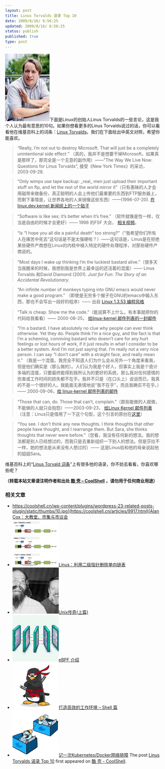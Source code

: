 ```yaml
---
layout: post
title: Linus Torvalds 语录 Top 10
date: 2009/8/16/ 6:56:25
updated: 2009/8/16/ 6:56:25
status: publish
published: true
type: post
---
```


![linus torvalds](../wp-content/uploads/2009/08/linus_torvalds_talking.jpg "linus torvalds")下面是Linux的创始人Linus Torvalds的一些言论，这是我个人认为最有意思的10句。如果你想看更多的Linus Torvalds说过的话，你可以看看他在维基百科上的词条：[Linux Torvalds](http://en.wikiquote.org/wiki/Linus_Torvalds)。我们在下面给出中英文对照，希望你能喜欢。



> “Really, I’m not out to destroy Microsoft. That will just be a completely unintentional side effect ” （真的，我并不是想要干掉Microsoft，如果真是那样了，那完全是一个无意的副作用）——”The Way We Live Now: Questions for Linus Torvalds”, 接受《New York Times》的采访， 2003-09-28.
> 
> 



> “Only wimps use tape backup: \_real\_ men just upload their important stuff on ftp, and let the rest of the world mirror it”（只有愚昧的人才会用磁带来做备份，真正聪明的人会上传他们最重要的东西到FTP服务器上，而剩下事情是，让世界各地的人来镜像这些东西）——(1996-07-20). [在linux.dev.kernel 新闻组上的一个贴子](http://groups.google.com/groups?selm=Pine.LNX.3.91.960720095713.20645F-100000%40linux.cs.Helsinki.FI "http://groups.google.com/groups?selm=Pine.LNX.3.91.960720095713.20645F-100000%40linux.cs.Helsinki.FI")
> 
> 




> “Software is like sex; it’s better when it’s free.” （软件就像是性一样，仅当是自由的时候才会更好）—— 1996 的FSF 大会， [相关视频](http://www.argentilinux.com.ar/doku.php/linux_videos_documentales:the_code_linux "http://www.argentilinux.com.ar/doku.php/linux_videos_documentales:the_code_linux")。
> 
> 



> “Is “I hope you all die a painful death” too strong?”（“我希望你们所有人在痛苦中死去”这句话是不是太强硬啦？）——这句话是，Linus是在拒绝某些硬件产商想在Linux的内核中植入特定的硬件处理程序，对那些硬件产商说的。
> 
> 



> “Most days I wake up thinking I’m the luckiest bastard alive.”（很多天当我醒来的时候，我想到我是世界上最幸运的还活着的混蛋）—— Linus  Torvalds 和David Diamond (2001). *Just for Fun: The Story of an Accidental Revolutionary.*
> 
> 



> “An infinite number of monkeys typing into GNU emacs would never make a good program.” （即使是无穷多个猴子在GNU的emacs中输入东西，那也不会写出一段好的程序）—— 出自 [Linux 1.3.53 编程风格](http://www.linuxhq.com/kernel/v1.3/53/Documentation/CodingStyle "http://www.linuxhq.com/kernel/v1.3/53/Documentation/CodingStyle")
> 
> 



> “Talk is cheap. Show me the code.”（能说算不上什么，有本事就把你的代码给我看看）—— 2000-08-25， [给linux-kernel 邮件列表的一封邮件](http://lkml.org/lkml/2000/8/25/132 "http://lkml.org/lkml/2000/8/25/132")
> 
> 



> “I’m a bastard. I have absolutely no clue why people can ever think otherwise. Yet they do. People think I’m a nice guy, and the fact is that I’m a scheming, conniving bastard who doesn’t care for any hurt feelings or lost hours of work, if it just results in what I consider to be a better system. And I’m not just saying that. I’m really not a very nice person. I can say “I don’t care” with a straight face, and really mean it.” （我是一个混蛋。我完全不知道人们为什么会从另外一个角度来看我，但是他们确实是（那么做的）。人们认为我是个好人，但事实上我是个诡计多端的混蛋，只要最终能得到我所认为的更好的系统，那么我对任何感情的伤害或工作时间的损失都不在乎。我并不只是（在口头上）说说而已，我真的不是一个很好的人。我能面无表情地说“我不在乎”，而且我确实不在乎。）—— 2000-09-06，[给 linux-kernel 邮件列表的邮件](http://lkml.org/lkml/2000/9/6/65 "http://lkml.org/lkml/2000/9/6/65")
> 
> 



> “Those that can, do. Those that can’t, complain.”（那些能做的人就做，不能做的人就只会抱怨）——2003-09-23， [给Linux Kernel 邮件列表](http://kerneltrap.org/node/901 "http://kerneltrap.org/node/901") （注意：Linus只是借用了一下这个句型，这个引言的原创在[这里](http://shlomif.livejournal.com/39215.html)）
> 
> 



> “You see. I don’t think any new thoughts. I think thoughts that other people have thought, and I rearrange them. But Sara, she thinks thoughts that never were before.”（您看，我没有任何新的想法。我的想法都是别人已经想过的，而我只是去重新组织一下别人的想法。但是莎拉不一样，她的想法是从来没有人想过的）—— 这是Linus给和他的母亲说起他的姐姐Sara。
> 
> 


维基百科上的“[Linus Torvald 词条](http://en.wikiquote.org/wiki/Linus_Torvalds)”上有很多他的语录，你不妨去看看，你喜欢哪些呢？



**（转载本站文章请注明作者和出处 [酷 壳 – CoolShell](https://coolshell.cn/) ，请勿用于任何商业用途）**



### 相关文章

* [https://coolshell.cn/wp-content/plugins/wordpress-23-related-posts-plugin/static/thumbs/10.jpg](https://coolshell.cn/articles/9917.html)[Alan Cox：大教堂、市集与市议会](https://coolshell.cn/articles/9917.html)
* [![Linus：利用二级指针删除单向链表](../wp-content/uploads/2013/02/linus_pointer_to_pointer-150x150.jpg)](https://coolshell.cn/articles/8990.html)[Linus：利用二级指针删除单向链表](https://coolshell.cn/articles/8990.html)
* [![Unix传奇(上篇)](../wp-content/uploads/2010/04/o_unixrichiethompson-150x150.jpg)](https://coolshell.cn/articles/2322.html)[Unix传奇(上篇)](https://coolshell.cn/articles/2322.html)
* [![eBPF 介绍](../wp-content/uploads/2022/12/eBPF-150x150.jpeg)](https://coolshell.cn/articles/22320.html)[eBPF 介绍](https://coolshell.cn/articles/22320.html)
* [![打造高效的工作环境 – Shell 篇](../wp-content/uploads/2019/03/linux.ninja_-150x150.png)](https://coolshell.cn/articles/19219.html)[打造高效的工作环境 – Shell 篇](https://coolshell.cn/articles/19219.html)
* [![记一次Kubernetes/Docker网络排障](../wp-content/uploads/2018/12/docker-networking-1-150x150.png)](https://coolshell.cn/articles/18654.html)[记一次Kubernetes/Docker网络排障](https://coolshell.cn/articles/18654.html)
The post [Linus Torvalds 语录 Top 10](https://coolshell.cn/articles/1278.html) first appeared on [酷 壳 - CoolShell](https://coolshell.cn).